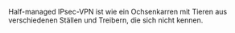 Half-managed IPsec-VPN ist wie ein Ochsenkarren mit Tieren aus verschiedenen Ställen und Treibern, die sich nicht kennen.
